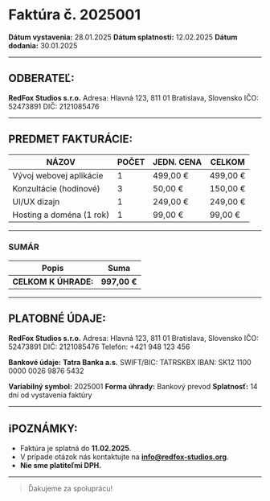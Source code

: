 # Faktúra č. 2025001

**Dátum vystavenia:** 28.01.2025
**Dátum splatnosti:** 12.02.2025
**Dátum dodania:** 30.01.2025

---

## ODBERATEĽ:
**RedFox Studios s.r.o.**
Adresa: Hlavná 123, 811 01 Bratislava, Slovensko
IČO: 52473891
DIČ: 2121085476

---

## PREDMET FAKTURÁCIE:
| NÁZOV                    | POČET | JEDN. CENA | CELKOM   |
|--------------------------|-------|------------|----------|
| Vývoj webovej aplikácie  | 1     | 499,00 €   | 499,00 € |
| Konzultácie (hodinové)   | 3     | 50,00 €    | 150,00 € |
| UI/UX dizajn             | 1     | 249,00 €   | 249,00 € |
| Hosting a doména (1 rok) | 1     | 99,00 €    | 99,00 €  |

---

### **SUMÁR**
| Popis                | Suma         |
|----------------------|--------------|
| **CELKOM K ÚHRADE:** | **997,00 €** |

---

## PLATOBNÉ ÚDAJE:
**RedFox Studios s.r.o.**
Adresa: Hlavná 123, 811 01 Bratislava, Slovensko
IČO: 52473891
DIČ: 2121085476
Telefón: +421 948 123 456

**Bankové údaje:**
**Tatra Banka a.s.**
SWIFT/BIC: TATRSKBX
IBAN: SK12 1100 0000 0026 9876 5432

**Variabilný symbol:** 2025001
**Forma úhrady:** Bankový prevod
**Splatnosť:** 14 dní od vystavenia faktúry

---

## ℹPOZNÁMKY:
- Faktúra je splatná do **11.02.2025**.
- V prípade otázok nás kontaktujte na **info@redfox-studios.org**.
- **Nie sme platiteľmi DPH.**

---

> Ďakujeme za spoluprácu!

